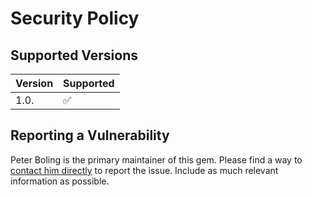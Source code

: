 # Security Policy

## Supported Versions

| Version      | Supported |
|--------------|-----------|
| 1.0.<latest> | ✅         |

## Reporting a Vulnerability

Peter Boling is the primary maintainer of this gem. Please find a way
to [contact him directly](https://railsbling.com/contact) to report the issue. Include as much relevant information as
possible.
